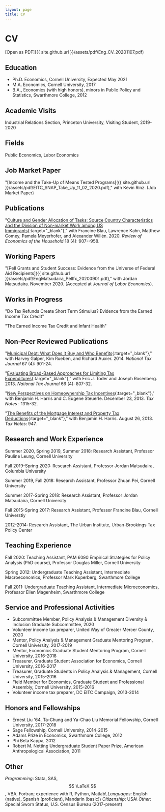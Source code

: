 ```yaml
---
layout: page
title: CV
---
```


# CV

[Open as PDF]({{ site.github.url }}/assets/pdf/Eng_CV_20201107.pdf) 

## Education

- Ph.D. Economics, Cornell University, Expected May 2021
- M.A. Economics, Cornell University, 2017
- B.A., Economics (with high honors), minors in Public Policy and Statistics, Swarthmore College, 2012

## Academic Visits

Industrial Relations Section, Princeton University, Visiting Student, 2019-2020

## Fields

Public Economics, Labor Economics

## Job Market Paper

"[Income and the Take-Up of Means Tested Programs]({{ site.github.url }}/assets/pdf/EITC_SNAP_Take_Up_11_02_2020.pdf)," with Kevin Rinz. (Job Market Paper)

## Publications

"[Culture and Gender Allocation of Tasks: Source Country Characteristics and the Division of Non-market Work among US Immigrants](https://link.springer.com/article/10.1007/s11150-020-09501-2){:target="_blank"}," with Francine Blau, Lawrence Kahn, Matthew Comey, Pamela Meyerhofer, and Alexander Will&#233;n. 2020. *Review of Economics of the Household* 18 (4): 907--958. 

## Working Papers

"[Pell Grants and Student Success: Evidence from the Universe of Federal Aid Recipients]({{ site.github.url }}/assets/pdf/EngMatsudaira_Pellfx_20200901.pdf)," with Jordan Matsudaira. November 2020. (Accepted at *Journal of Labor Economics*).

## Works in Progress

"Do Tax Refunds Create Short Term Stimulus? Evidence from the Earned Income Tax Credit"

"The Earned Income Tax Credit and Infant Health"

## Non-Peer Reviewed Publications


"[Municipal Debt: What Does It Buy and Who Benefits](https://www.ntanet.org/NTJ/67/4/ntj-v67n04p901-924-municipal-debt-buy-benefits.html){:target="_blank"}," with Harvey Galper, Kim Rueben, and Richard Auxier. 2014. *National Tax Journal* 67 (4): 901-24.

"[Evaluating Broad-Based Approaches for Limiting Tax Expenditures](https://www.ntanet.org/NTJ/66/4/ntj-v66n04p807-832-broad-based-limiting-tax-expenditures.html){:target="_blank"}," with Eric J. Toder and Joseph Rosenberg. 2013. *National Tax Journal* 66 (4): 807-32.
 
"[New Perspectives on Homeownership Tax Incentives](https://www.urban.org/research/publication/new-perspectives-homeownership-tax-incentives){:target="_blank"}," with Benjamin H. Harris and C. Eugene Steuerle. December 23, 2013. *Tax Notes* : 1315-32.

"[The Benefits of the Mortgage Interest and Property Tax Deductions](https://www.urban.org/research/publication/benefits-mortgage-interest-and-property-tax-deductions){:target="_blank"}," with Benjamin H. Harris. August 26, 2013. *Tax Notes*: 947.

## Research and Work Experience

Summer 2020, Spring 2019, Summer 2018: Research Assistant, Professor Pauline Leung, Cornell University

Fall 2019-Spring 2020: Research Assistant, Professor Jordan Matsudaira, Columbia University

Summer 2019, Fall 2018: Research Assistant, Professor Zhuan Pei, Cornell University

Summer 2017-Spring 2018: Research Assistant, Professor Jordan Matsudaira, Cornell University

Fall 2015-Spring 2017: Research Assistant, Professor Francine Blau, Cornell Universtiy

2012-2014: Research Assistant, The Urban Institute, Urban-Brookings Tax Policy Center

## Teaching Experience

Fall 2020: Teaching Assistant, PAM 6090 Empirical Strategies for Policy Analysis (PhD course), Professor Douglas Miller, Cornell University

Spring 2012: Undergraduate Teaching Assistant, Intermediate Macroeconomics, Professor Mark Kuperberg, Swarthmore College

Fall 2011: Undergraduate Teaching Assistant, Intermediate Microeconomics, Professor Ellen Magenheim, Swarthmore College

## Service and Professional Activities

- Subcommittee Member, Policy Analysis & Management Diversity & Inclusion Graduate Subcommittee, 2020
- Volunteer income tax preparer, United Way of Greater Mercer County, 2020
- Mentor, Policy Analysis & Management Graduate Mentoring Program, Cornell University, 2017-2019
- Mentor, Economics Graduate Student Mentoring Program, Cornell University, 2016-2018
- Treasurer, Graduate Student Association for Economics, Cornell University, 2016-2017
- Treasurer, Graduate Students in Policy Analysis & Management, Cornell University, 2015-2016
- Field Member for Economics, Graduate Student and Professional Assembly, Cornell University, 2015-2016
- Volunteer income tax preparer, DC EITC Campaign, 2013-2014

## Honors and Fellowships

- Ernest Liu '64, Ta-Chung and Ya-Chao Liu Memorial Fellowship, Cornell University, 2017-2018
- Sage Fellowship, Cornell University, 2014-2015
- Adams Prize in Economics, Swarthmore College, 2012
- Phi Beta Kappa, 2012
- Robert M. Netting Undergraduate Student Paper Prize, American Anthropological Association, 2011

## Other

*Programming*: Stata, SAS, $$ \LaTeX $$, VBA, Fortran; experience with R, Python, Matlab\\
*Languages*: English (native), Spanish (proficient), Mandarin (basic)\\
*Citizenship*: USA\\
*Other*: Special Sworn Status, U.S. Census Bureau (2017-present)
